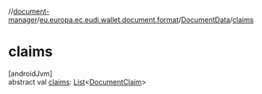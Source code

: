 //[document-manager](../../../index.md)/[eu.europa.ec.eudi.wallet.document.format](../index.md)/[DocumentData](index.md)/[claims](claims.md)

# claims

[androidJvm]\
abstract val [claims](claims.md): [List](https://kotlinlang.org/api/latest/jvm/stdlib/kotlin.collections/-list/index.html)&lt;[DocumentClaim](../-document-claim/index.md)&gt;
